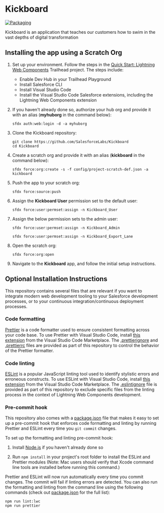 # Kickboard

[![Packaging](https://github.com/SalesforceLabs/Kickboard/actions/workflows/packaging.yml/badge.svg)](https://github.com/SalesforceLabs/Kickboard/actions/workflows/packaging.yml)

Kickboard is an application that teaches our customers how to swim in the vast depths of digital transformation

## Installing the app using a Scratch Org

1. Set up your environment. Follow the steps in the [Quick Start: Lightning Web Components](https://trailhead.salesforce.com/content/learn/projects/quick-start-lightning-web-components/) Trailhead project. The steps include:

    - Enable Dev Hub in your Trailhead Playground
    - Install Salesforce CLI
    - Install Visual Studio Code
    - Install the Visual Studio Code Salesforce extensions, including the Lightning Web Components extension

1. If you haven't already done so, authorize your hub org and provide it with an alias (**myhuborg** in the command below):

    ```
    sfdx auth:web:login -d -a myhuborg
    ```

1. Clone the Kickboard repository:

    ```
    git clone https://github.com/SalesforceLabs/Kickboard
    cd Kickboard
    ```

1. Create a scratch org and provide it with an alias (**kickboard** in the command below):

    ```
    sfdx force:org:create -s -f config/project-scratch-def.json -a kickboard
    ```

1. Push the app to your scratch org:

    ```
    sfdx force:source:push
    ```

1. Assign the **Kickboard User** permission set to the default user:

    ```
    sfdx force:user:permset:assign -n Kickboard_User
    ```

1. Assign the below permission sets to the admin user:

    ```
    sfdx force:user:permset:assign -n Kickboard_Admin
    ```

    ```
    sfdx force:user:permset:assign -n Kickboard_Export_Lane
    ```

1. Open the scratch org:

    ```
    sfdx force:org:open
    ```

1. Navigate to the **Kickboard** app, and follow the initial setup instructions.

## Optional Installation Instructions

This repository contains several files that are relevant if you want to integrate modern web development tooling to your Salesforce development processes, or to your continuous integration/continuous deployment processes.

### Code formatting

[Prettier](https://prettier.io/) is a code formatter used to ensure consistent formatting across your code base. To use Prettier with Visual Studio Code, install [this extension](https://marketplace.visualstudio.com/items?itemName=esbenp.prettier-vscode) from the Visual Studio Code Marketplace. The [.prettierignore](/.prettierignore) and [.prettierrc](/.prettierrc) files are provided as part of this repository to control the behavior of the Prettier formatter.

### Code linting

[ESLint](https://eslint.org/) is a popular JavaScript linting tool used to identify stylistic errors and erroneous constructs. To use ESLint with Visual Studio Code, install [this extension](https://marketplace.visualstudio.com/items?itemName=salesforce.salesforcedx-vscode-lwc) from the Visual Studio Code Marketplace. The [.eslintignore](/.eslintignore) file is provided as part of this repository to exclude specific files from the linting process in the context of Lightning Web Components development.

### Pre-commit hook

This repository also comes with a [package.json](./package.json) file that makes it easy to set up a pre-commit hook that enforces code formatting and linting by running Prettier and ESLint every time you `git commit` changes.

To set up the formatting and linting pre-commit hook:

1. Install [Node.js](https://nodejs.org) if you haven't already done so

1. Run `npm install` in your project's root folder to install the ESLint and Prettier modules (Note: Mac users should verify that Xcode command line tools are installed before running this command.)

Prettier and ESLint will now run automatically every time you commit changes. The commit will fail if linting errors are detected. You can also run the formatting and linting from the command line using the following commands (check out [package.json](./package.json) for the full list):

```
npm run lint:lwc
npm run prettier
```
